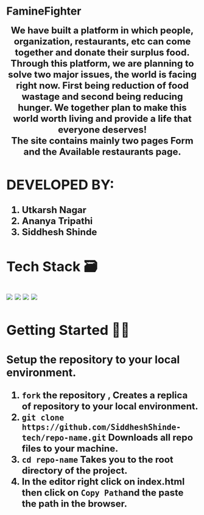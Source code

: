 # FamineFighter

 <p align="center" width="400px"> <font size="5"> <b> We have built a platform in which people, organization,
                  restaurants, etc can come together and donate their surplus
                  food. Through this platform, we are planning to solve two
                  major issues, the world is facing right now. First being
                  reduction of food wastage and second being reducing hunger. We
                  together plan to make this world worth living and provide a
                  life that everyone deserves!<br />
                  The site contains mainly two pages Form and the Available restaurants page.</p>

## DEVELOPED BY:

1. Utkarsh Nagar
2. Ananya Tripathi
3. Siddhesh Shinde

## Tech Stack 🗃

<img src="https://img.shields.io/badge/-Firebase-yellow?style=flat&logo=Firebase"> <img src="https://img.shields.io/badge/-Javascript-black?style=flat&logo=Javascipt"> <img src="https://img.shields.io/badge/-HTML5-black?style=flat&logo=HTML5"> <img src="https://img.shields.io/badge/-CSS3-black?style=flat&logo=CSS3">

## Getting Started 👨‍💻

### Setup the repository to your local environment.

1. `fork` the repository , Creates a replica of repository to your local environment.
2. `git clone https://github.com/SiddheshShinde-tech/repo-name.git` Downloads all repo files to your machine.
3. `cd repo-name` Takes you to the root directory of the project.
4. In the editor right click on index.html then click on `Copy Path`and the paste the path in the browser.
